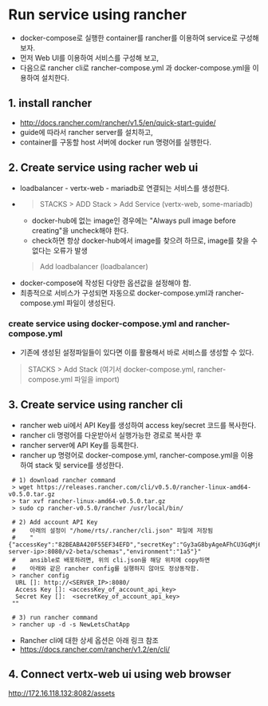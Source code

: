 # Run service using rancher
- docker-compose로 실행한 container를 rancher를 이용하여 service로 구성해보자.
- 먼저 Web UI를 이용하여 서비스를 구성해 보고,
- 다음으로 rancher cli로 rancher-compose.yml 과 docker-compose.yml을 이용하여 설치한다.

## 1. install rancher
- http://docs.rancher.com/rancher/v1.5/en/quick-start-guide/
- guide에 따라서 rancher server를 설치하고,
- container를 구동할 host 서버에 docker run 명령어를 실행한다.

## 2. Create service using racher web ui
- loadbalancer - vertx-web - mariadb로 연결되는 서비스를 생성한다.
- > STACKS > ADD Stack >
  > Add Service (vertx-web, some-mariadb)
    * docker-hub에 없는 image인 경우에는 "Always pull image before creating"을 uncheck해야 한다.
    * check하면 항상 docker-hub에서 image를 찾으려 하므로, image를 찾을 수 없다는 오류가 발생
  > Add loadbalancer (loadbalancer)
- docker-compose에 작성된 다양한 옵션값을 설정해야 함.
- 최종적으로 서비스가 구성되면 자동으로 docker-compose.yml과 rancher-compose.yml 파일이 생성된다.

### create service using docker-compose.yml and rancher-compose.yml
- 기존에 생성된 설정파일들이 있다면 이를 활용해서 바로 서비스를 생성할 수 있다.
> STACKS > Add Stack (여기서 docker-compose.yml, rancher-compose.yml 파일을 import)

## 3. Create service using rancher cli
- rancher web ui에서 API Key를 생성하여 access key/secret 코드를 복사한다.
- rancher cli 명령어를 다운받아서 실행가능한 경로로 복사한 후
- rancher server에 API Key를 등록한다.
- rancher up 명령어로 docker-compose.yml, rancher-compose.yml을 이용하여 stack 및 service를 생성한다.

```
 # 1) download rancher command
 > wget https://releases.rancher.com/cli/v0.5.0/rancher-linux-amd64-v0.5.0.tar.gz
 > tar xvf rancher-linux-amd64-v0.5.0.tar.gz
 > sudo cp rancher-v0.5.0/rancher /usr/local/bin/

 # 2) Add account API Key
 #    아래의 설정이 "/home/rts/.rancher/cli.json" 파일에 저장됨
 #    "{"accessKey":"82BEABA420F55EF34EFD","secretKey":"Gy3aG8byAgeAFhCU3GqMj6zjZn6g4HgT4nqr6LaG","url":"http://<rancher-server-ip>:8080/v2-beta/schemas","environment":"1a5"}"
 #    ansible로 배포하려면, 위의 cli.json을 해당 위치에 copy하면
 #    아래와 같은 rancher config를 실행하지 않아도 정상동작함.
 > rancher config
  URL []: http://<SERVER_IP>:8080/
  Access Key []: <accessKey_of_account_api_key>
  Secret Key []:  <secretKey_of_account_api_key>
 ""

 # 3) run rancher command
 > rancher up -d -s NewLetsChatApp
```
- Rancher cli에 대한 상세 옵션은 아래 링크 참조
- https://docs.rancher.com/rancher/v1.2/en/cli/

## 4. Connect vertx-web ui using web browser
http://172.16.118.132:8082/assets
